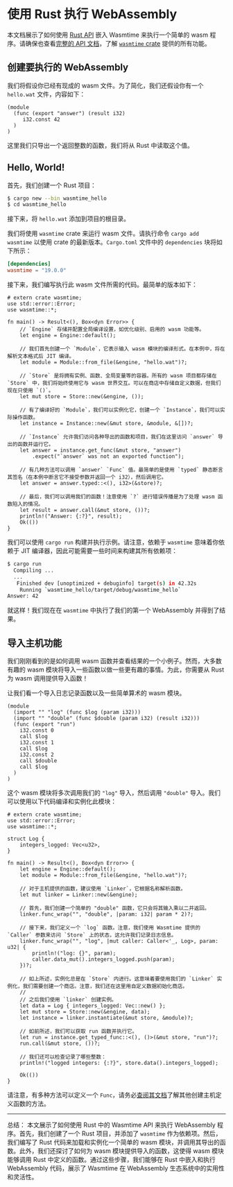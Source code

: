 # 使用 Rust 执行 WebAssembly

本文档展示了如何使用 [Rust API][apidoc] 嵌入 Wasmtime 来执行一个简单的 wasm 程序。请确保也查看[完整的 API 文档][apidoc]，了解 [`wasmtime` crate][wasmtime] 提供的所有功能。

[apidoc]: https://bytecodealliance.github.io/wasmtime/api/wasmtime/
[wasmtime]: https://crates.io/crates/wasmtime

## 创建要执行的 WebAssembly

我们将假设你已经有现成的 wasm 文件。为了简化，我们还假设你有一个 `hello.wat` 文件，内容如下：

```wat
(module
  (func (export "answer") (result i32)
     i32.const 42
  )
)
```

这里我们只导出一个返回整数的函数，我们将从 Rust 中读取这个值。

## Hello, World!

首先，我们创建一个 Rust 项目：

```sh
$ cargo new --bin wasmtime_hello
$ cd wasmtime_hello
```

接下来，将 `hello.wat` 添加到项目的根目录。

我们将使用 `wasmtime` crate 来运行 wasm 文件。请执行命令 `cargo add wasmtime` 以使用 crate 的最新版本。`Cargo.toml` 文件中的 `dependencies` 块将如下所示：

```toml
[dependencies]
wasmtime = "19.0.0"
```

接下来，我们编写执行此 wasm 文件所需的代码。最简单的版本如下：

```rust,no_run
# extern crate wasmtime;
use std::error::Error;
use wasmtime::*;

fn main() -> Result<(), Box<dyn Error>> {
    // `Engine` 存储并配置全局编译设置，如优化级别、启用的 wasm 功能等。
    let engine = Engine::default();

    // 我们首先创建一个 `Module`，它表示输入 wasm 模块的编译形式。在本例中，将在解析文本格式后 JIT 编译。
    let module = Module::from_file(&engine, "hello.wat")?;

    // `Store` 是将拥有实例、函数、全局变量等的容器。所有的 wasm 项目都存储在 `Store` 中，我们将始终使用它与 wasm 世界交互。可以在商店中存储自定义数据，但我们现在只使用 `()`。
    let mut store = Store::new(&engine, ());

    // 有了编译好的 `Module`，我们可以实例化它，创建一个 `Instance`，我们可以实际操作函数。
    let instance = Instance::new(&mut store, &module, &[])?;

    // `Instance` 允许我们访问各种导出的函数和项目，我们在这里访问 `answer` 导出的函数并运行它。
    let answer = instance.get_func(&mut store, "answer")
        .expect("`answer` was not an exported function");

    // 有几种方法可以调用 `answer` `Func` 值。最简单的是使用 `typed` 静态断言其签名（在本例中断言它不接受参数并返回一个 i32），然后调用它。
    let answer = answer.typed::<(), i32>(&store)?;

    // 最后，我们可以调用我们的函数！注意使用 `?` 进行错误传播是为了处理 wasm 函数陷入的情况。
    let result = answer.call(&mut store, ())?;
    println!("Answer: {:?}", result);
    Ok(())
}
```

我们可以使用 `cargo run` 构建并执行示例。请注意，依赖于 `wasmtime` 意味着你依赖于 JIT 编译器，因此可能需要一些时间来构建其所有依赖项：

```sh
$ cargo run
  Compiling ...
  ...
   Finished dev [unoptimized + debuginfo] target(s) in 42.32s
    Running `wasmtime_hello/target/debug/wasmtime_hello`
Answer: 42
```

就这样！我们现在在 `wasmtime` 中执行了我们的第一个 WebAssembly 并得到了结果。

## 导入主机功能

我们刚刚看到的是如何调用 wasm 函数并查看结果的一个小例子。然而，大多数有趣的 wasm 模块将导入一些函数以做一些更有趣的事情。为此，你需要从 Rust 为 wasm 调用提供导入函数！

让我们看一个导入日志记录函数以及一些简单算术的 wasm 模块。

```wat
(module
  (import "" "log" (func $log (param i32)))
  (import "" "double" (func $double (param i32) (result i32)))
  (func (export "run")
    i32.const 0
    call $log
    i32.const 1
    call $log
    i32.const 2
    call $double
    call $log
  )
)
```

这个 wasm 模块将多次调用我们的 `"log"` 导入，然后调用 `"double"` 导入。我们可以使用以下代码编译和实例化此模块：

```rust,no_run
# extern crate wasmtime;
use std::error::Error;
use wasmtime::*;

struct Log {
    integers_logged: Vec<u32>,
}

fn main() -> Result<(), Box<dyn Error>> {
    let engine = Engine::default();
    let module = Module::from_file(&engine, "hello.wat")?;

    // 对于主机提供的函数，建议使用 `Linker`，它根据名称解析函数。
    let mut linker = Linker::new(&engine);

    // 首先，我们创建一个简单的 "double" 函数，它只会将其输入乘以二并返回。
    linker.func_wrap("", "double", |param: i32| param * 2)?;

    // 接下来，我们定义一个 `log` 函数。注意，我们使用 Wasmtime 提供的 `Caller` 参数来访问 `Store` 上的状态，这允许我们记录日志信息。
    linker.func_wrap("", "log", |mut caller: Caller<'_, Log>, param: u32| {
        println!("log: {}", param);
        caller.data_mut().integers_logged.push(param);
    })?;

    // 如上所述，实例化总是在 `Store` 内进行。这意味着要使用我们的 `Linker` 实例化，我们需要创建一个商店。注意，我们还在这里用自定义数据初始化商店。
    //
    // 之后我们使用 `linker` 创建实例。
    let data = Log { integers_logged: Vec::new() };
    let mut store = Store::new(&engine, data);
    let instance = linker.instantiate(&mut store, &module)?;

    // 如前所述，我们可以获取 run 函数并执行它。
    let run = instance.get_typed_func::<(), ()>(&mut store, "run")?;
    run.call(&mut store, ())?;

    // 我们还可以检查记录了哪些整数：
    println!("logged integers: {:?}", store.data().integers_logged);

    Ok(())
}
```

请注意，有多种方法可以定义一个 `Func`，请务必[查阅其文档][`Func`]了解其他创建主机定义函数的方法。

[`Func`]: https://bytecodealliance.github.io/wasmtime/api/wasmtime/struct.Func.html 

---

总结：
本文展示了如何使用 Rust 中的 Wasmtime API 来执行 WebAssembly 程序。首先，我们创建了一个 Rust 项目，并添加了 `wasmtime` 作为依赖项。然后，我们编写了 Rust 代码来加载和实例化一个简单的 wasm 模块，并调用其导出的函数。此外，我们还探讨了如何为 wasm 模块提供导入的函数，这使得 wasm 模块能够调用 Rust 中定义的函数。通过这些步骤，我们能够在 Rust 中嵌入和执行 WebAssembly 代码，展示了 Wasmtime 在 WebAssembly 生态系统中的实用性和灵活性。
